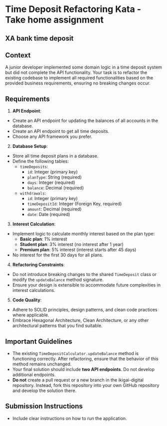 # Time Deposit Refactoring Kata - Take home assignment
## XA bank time deposit

## Context
A junior developer implemented some domain logic in a time deposit system but did not complete the API functionality. Your task is to refactor the existing codebase to implement all required functionalities based on the provided business requirements, ensuring no breaking changes occur.

## Requirements

1. **API Endpoint**:
  - Create an API endpoint for updating the balances of all accounts in the database.
  - Create an API endpoint to get all time deposits.
  - Choose any API framework you prefer.

2. **Database Setup**:
  - Store all time deposit plans in a database.
  - Define the following tables:
    - `timeDeposits`:
      - `id`: Integer (primary key)
      - `planType`: String (required)
      - `days`: Integer (required)
      - `balance`: Decimal (required)
    - `withdrawals`:
      - `id`: Integer (primary key)
      - `timeDepositId`: Integer (Foreign Key, required)
      - `amount`: Decimal (required)
      - `date`: Date (required)

3. **Interest Calculation**:
  - Implement logic to calculate monthly interest based on the plan type:
    - **Basic plan**: 1% interest
    - **Student plan**: 3% interest (no interest after 1 year)
    - **Premium plan**: 5% interest (interest starts after 45 days)
  - No interest for the first 30 days for all plans.

4. **Refactoring Constraints**:
  - Do not introduce breaking changes to the shared `TimeDeposit` class or modify the `updateBalance` method signature.
  - Ensure your design is extensible to accommodate future complexities in interest calculations.

5. **Code Quality**:
  - Adhere to SOLID principles, design patterns, and clean code practices where applicable.
  - Embrace Hexagonal Architecture, Clean Architecture, or any other architectural patterns that you find suitable.

## Important Guidelines
- The existing `TimeDepositCalculator.updateBalance` method is functioning correctly. After refactoring, ensure that the behavior of this method remains unchanged.
- Your final solution should include **two API endpoints**. Do not develop additional endpoints.
- **Do not** create a pull request or a new branch in the ikigai-digital repository. Instead, fork this repository into your own GitHub repository and develop the solution there.

## Submission Instructions
- Include clear instructions on how to run the application.